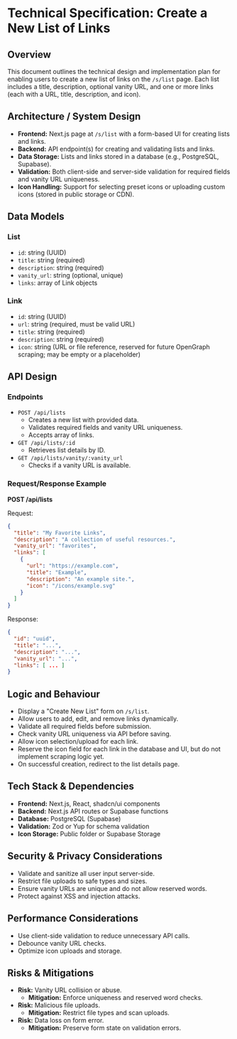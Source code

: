 # Technical Specification: Create a New List of Links

## Overview

This document outlines the technical design and implementation plan for enabling users to create a new list of links on the `/s/list` page. Each list includes a title, description, optional vanity URL, and one or more links (each with a URL, title, description, and icon).

## Architecture / System Design

- **Frontend:** Next.js page at `/s/list` with a form-based UI for creating lists and links.
- **Backend:** API endpoint(s) for creating and validating lists and links.
- **Data Storage:** Lists and links stored in a database (e.g., PostgreSQL, Supabase).
- **Validation:** Both client-side and server-side validation for required fields and vanity URL uniqueness.
- **Icon Handling:** Support for selecting preset icons or uploading custom icons (stored in public storage or CDN).

## Data Models

### List

- `id`: string (UUID)
- `title`: string (required)
- `description`: string (required)
- `vanity_url`: string (optional, unique)
- `links`: array of Link objects

### Link

- `id`: string (UUID)
- `url`: string (required, must be valid URL)
- `title`: string (required)
- `description`: string (required)
- `icon`: string (URL or file reference, reserved for future OpenGraph scraping; may be empty or a placeholder)

## API Design

### Endpoints

- `POST /api/lists`
    - Creates a new list with provided data.
    - Validates required fields and vanity URL uniqueness.
    - Accepts array of links.
- `GET /api/lists/:id`
    - Retrieves list details by ID.
- `GET /api/lists/vanity/:vanity_url`
    - Checks if a vanity URL is available.

### Request/Response Example

**POST /api/lists**

Request:
```json
{
  "title": "My Favorite Links",
  "description": "A collection of useful resources.",
  "vanity_url": "favorites",
  "links": [
    {
      "url": "https://example.com",
      "title": "Example",
      "description": "An example site.",
      "icon": "/icons/example.svg"
    }
  ]
}
```

Response:
```json
{
  "id": "uuid",
  "title": "...",
  "description": "...",
  "vanity_url": "...",
  "links": [ ... ]
}
```

## Logic and Behaviour

- Display a "Create New List" form on `/s/list`.
- Allow users to add, edit, and remove links dynamically.
- Validate all required fields before submission.
- Check vanity URL uniqueness via API before saving.
- Allow icon selection/upload for each link.
- Reserve the icon field for each link in the database and UI, but do not implement scraping logic yet.
- On successful creation, redirect to the list details page.

## Tech Stack & Dependencies

- **Frontend:** Next.js, React, shadcn/ui components
- **Backend:** Next.js API routes or Supabase functions
- **Database:** PostgreSQL (Supabase)
- **Validation:** Zod or Yup for schema validation
- **Icon Storage:** Public folder or Supabase Storage

## Security & Privacy Considerations

- Validate and sanitize all user input server-side.
- Restrict file uploads to safe types and sizes.
- Ensure vanity URLs are unique and do not allow reserved words.
- Protect against XSS and injection attacks.

## Performance Considerations

- Use client-side validation to reduce unnecessary API calls.
- Debounce vanity URL checks.
- Optimize icon uploads and storage.

## Risks & Mitigations

- **Risk:** Vanity URL collision or abuse.
    - **Mitigation:** Enforce uniqueness and reserved word checks.
- **Risk:** Malicious file uploads.
    - **Mitigation:** Restrict file types and scan uploads.
- **Risk:** Data loss on form error.
    - **Mitigation:** Preserve form state on validation errors.
